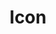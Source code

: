 ---
layout: pattern.njk
tags: 
    - lean_fr
    - lean_basics_fr
    - page
key: icon-lean_fr
title: Icon
parent: basics-lean_fr
image: lean/overview/icon.webp
keywords: icon, picto, piktogramm
order: 30
availablelanguages: 
    - de
    - en
---